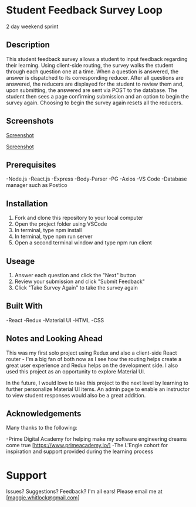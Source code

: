 # Student Feedback Survey Loop

2 day weekend sprint

## Description

This student feedback survey allows a student to input feedback regarding their learning. Using client-side routing, the survey walks the student through each question one at a time. When a question is answered, the answer is dispatched to its corresponding reducer. After all questions are answered, the reducers are displayed for the student to review them and, upon submitting, the answered are sent via POST to the database. The student then sees a page confirming submission and an option to begin the survey again. Choosing to begin the survey again resets all the reducers.

## Screenshots
[Screenshot](/public/images/Screen%20Shot%202022-09-25%20at%204.12.40%20PM.png)

[Screenshot](/public/images/Screen%20Shot%202022-09-25%20at%204.13.20%20PM.png)

## Prerequisites

-Node.js 
-React.js
-Express
-Body-Parser
-PG
-Axios 
-VS Code
-Database manager such as Postico

## Installation

1. Fork and clone this repository to your local computer
2. Open the project folder using VSCode
3. In terminal, type npm install
4. In terminal, type npm run server
5. Open a second terminal window and type npm run client

## Useage

1. Answer each question and click the "Next" button
2. Review your submission and click "Submit Feedback"
3. Click "Take Survey Again" to take the survey again

## Built With

-React
-Redux
-Material UI
-HTML
-CSS

## Notes and Looking Ahead

This was my first solo project using Redux and also a client-side React router - I'm a big fan of both now as I see how the routing helps create a great user experience and Redux helps on the development side. I also used this project as an opportunity to explore Material UI.

In the future, I would love to take this project to the next level by learning to further personalize Material UI items. An admin page to enable an instructor to view student responses would also be a great addition.

## Acknowledgements

Many thanks to the following:

-Prime Digital Academy for helping make my software engineering dreams come true [https://www.primeacademy.io/]
-The L'Engle cohort for inspiration and support provided during the learning process

# Support

Issues? Suggestions? Feedback? I'm all ears! Please email me at [maggie.whitlock@gmail.com]
